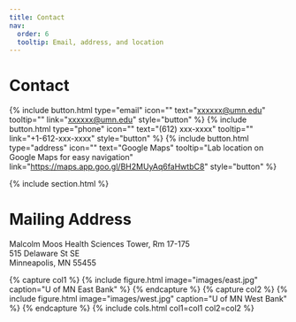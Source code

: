 ```yaml
---
title: Contact
nav:
  order: 6
  tooltip: Email, address, and location
---
```


# <i class="fas fa-envelope"></i>   Contact

{%
  include button.html
  type="email"
  icon=""
  text="xxxxxx@umn.edu"
  tooltip=""
  link="xxxxxx@umn.edu"
  style="button"
%}
{%
  include button.html
  type="phone"
  icon=""
  text="(612) xxx-xxxx" 
  tooltip=""
  link="+1-612-xxx-xxxx"
  style="button"
%}
{%
  include button.html
  type="address"
  icon=""
  text="Google Maps"
  tooltip="Lab location on Google Maps for easy navigation"
  link="https://maps.app.goo.gl/BH2MUyAq6faHwtbC8"
  style="button"
%}

{% include section.html %}

# <i class="fas fa-mail-bulk"></i>   Mailing Address

Malcolm Moos Health Sciences Tower, Rm 17-175  
515 Delaware St SE  
Minneapolis, MN 55455

{% capture col1 %}
{%
  include figure.html
  image="images/east.jpg"
  caption="U of MN East Bank"
%}
{% endcapture %}
{% capture col2 %}
{%
  include figure.html
  image="images/west.jpg"
  caption="U of MN West Bank"
%}
{% endcapture %}
{% include cols.html col1=col1 col2=col2 %}
